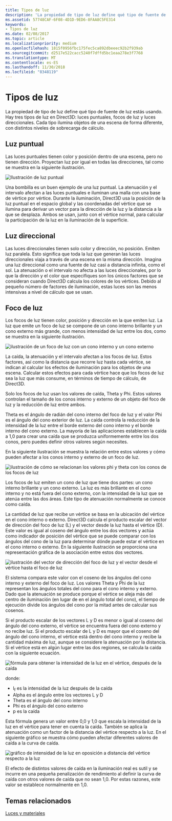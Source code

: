 ```yaml
---
title: Tipos de luz
description: 'La propiedad de tipo de luz define qué tipo de fuente de luz estás usando. Hay tres tipos de luz en Direct3D: luces puntuales, focos de luz y luces direccionales.'
ms.assetid: 57748CAF-6F08-4D1D-9ED6-8FAA8C5FE314
keywords:
- Tipos de luz
ms.date: 02/08/2017
ms.topic: article
ms.localizationpriority: medium
ms.openlocfilehash: 1815f0956fbc175fec5ca892dbeeec92b2f939ab
ms.sourcegitcommit: d2517e522cacc5240f7dffd5bc1eaa278e3f7768
ms.translationtype: MT
ms.contentlocale: es-ES
ms.lasthandoff: 11/30/2018
ms.locfileid: "8348119"
---
```

# <a name="light-types"></a>Tipos de luz


La propiedad de tipo de luz define qué tipo de fuente de luz estás usando. Hay tres tipos de luz en Direct3D: luces puntuales, focos de luz y luces direccionales. Cada tipo ilumina objetos de una escena de forma diferente, con distintos niveles de sobrecarga de cálculo.

## <a name="span-idpointlightspanspan-idpointlightspanspan-idpointlightspanpoint-light"></a><span id="Point_Light"></span><span id="point_light"></span><span id="POINT_LIGHT"></span>Luz puntual


Las luces puntuales tienen color y posición dentro de una escena, pero no tienen dirección. Proyectan luz por igual en todas las direcciones, tal como se muestra en la siguiente ilustración.

![Ilustración de luz puntual](images/ptlight.png)

Una bombilla es un buen ejemplo de una luz puntual. La atenuación y el intervalo afectan a las luces puntuales e iluminan una malla con una base de vértice por vértice. Durante la iluminación, Direct3D usa la posición de la luz puntual en el espacio global y las coordenadas del vértice que se ilumina para derivar un vector para la dirección de la luz y la distancia a la que se desplaza. Ambos se usan, junto con el vértice normal, para calcular la participación de la luz en la iluminación de la superficie.

## <a name="span-iddirectionallightspanspan-iddirectionallightspanspan-iddirectionallightspandirectional-light"></a><span id="Directional_Light"></span><span id="directional_light"></span><span id="DIRECTIONAL_LIGHT"></span>Luz direccional


Las luces direccionales tienen solo color y dirección, no posición. Emiten luz paralela. Esto significa que toda la luz que generan las luces direccionales viaja a través de una escena en la misma dirección. Imagina una luz direccional como una fuente de luz casi a distancia infinita, como el sol. La atenuación o el intervalo no afecta a las luces direccionales, por lo que la dirección y el color que especifiques son los únicos factores que se consideran cuando Direct3D calcula los colores de los vértices. Debido al pequeño número de factores de iluminación, estas luces son las menos intensivas a nivel de cálculo que se usan.

## <a name="span-idspotlightspanspan-idspotlightspanspan-idspotlightspanspotlight"></a><span id="SpotLight"></span><span id="spotlight"></span><span id="SPOTLIGHT"></span>Foco de luz


Los focos de luz tienen color, posición y dirección en la que emiten luz. La luz que emite un foco de luz se compone de un cono interno brillante y un cono externo más grande, con menos intensidad de luz entre los dos, como se muestra en la siguiente ilustración.

![ilustración de un foco de luz con un cono interno y un cono externo](images/spotlt.png)

La caída, la atenuación y el intervalo afectan a los focos de luz. Estos factores, así como la distancia que recorre luz hasta cada vértice, se indican al calcular los efectos de iluminación para los objetos de una escena. Calcular estos efectos para cada vértice hace que los focos de luz sea la luz que más consume, en términos de tiempo de cálculo, de Direct3D.

Solo los focos de luz usan los valores de caída, Theta y Phi. Estos valores controlan el tamaño de los conos interno y externo de un objeto del foco de luz y la reducción de luz entre ambos.

Theta es el ángulo de radián del cono interno del foco de luz y el valor Phi es el ángulo del cono exterior de luz. La caída controla la reducción de la intensidad de la luz entre el borde externo del cono interno y el borde interno del cono externo. La mayoría de las aplicaciones establecen la caída a 1,0 para crear una caída que se produzca uniformemente entre los dos conos, pero puedes definir otros valores según necesites.

En la siguiente ilustración se muestra la relación entre estos valores y cómo pueden afectar a los conos interno y externo de un foco de luz.

![ilustración de cómo se relacionan los valores phi y theta con los conos de los focos de luz](images/spotlt2.png)

Los focos de luz emiten un cono de luz que tiene dos partes: un cono interno brillante y un cono externo. La luz es más brillante en el cono interno y no está fuera del cono externo, con la intensidad de la luz que se atenúa entre las dos áreas. Este tipo de atenuación normalmente se conoce como caída.

La cantidad de luz que recibe un vértice se basa en la ubicación del vértice en el cono interno o externo. Direct3D calcula el producto escalar del vector de dirección del foco de luz (L) y el vector desde la luz hasta el vértice (D). Este valor es igual al coseno del ángulo entre los dos vectores y actúa como indicador de posición del vértice que se puede comparar con los ángulos del cono de la luz para determinar dónde puede estar el vértice en el cono interno o externo. En la siguiente ilustración se proporciona una representación gráfica de la asociación entre estos dos vectores.

![ilustración del vector de dirección del foco de luz y el vector desde el vértice hasta el foco de luz](images/spotalg1.png)

El sistema compara este valor con el coseno de los ángulos del cono interno y externo del foco de luz. Los valores Theta y Phi de la luz representan los ángulos totales del cono para el cono interno y externo. Dado que la atenuación se produce porque el vértice se aleja más del centro de iluminación (en lugar de en el ángulo total del cono), el tiempo de ejecución divide los ángulos del cono por la mitad antes de calcular sus cosenos.

Si el producto escalar de los vectores L y D es menor o igual al coseno del ángulo del cono externo, el vértice se encuentra fuera del cono externo y no recibe luz. Si el producto escalar de L y D es mayor que el coseno del ángulo del cono interno, el vértice está dentro del cono interno y recibe la cantidad máxima de luz, aunque se considere la atenuación por la distancia. Si el vértice está en algún lugar entre las dos regiones, se calcula la caída con la siguiente ecuación.

![fórmula para obtener la intensidad de la luz en el vértice, después de la caída](images/falloff.png)

donde:

-   I<sub>f</sub> es la intensidad de la luz después de la caída
-   Alpha es el ángulo entre los vectores L y D
-   Theta es el ángulo del cono interno
-   Phi es el ángulo del cono externo
-   p es la caída

Esta fórmula genera un valor entre 0,0 y 1,0 que escala la intensidad de la luz en el vértice para tener en cuenta la caída. También se aplica la atenuación como un factor de la distancia del vértice respecto a la luz. En el siguiente gráfico se muestra cómo pueden afectar diferentes valores de caída a la curva de caída.

![gráfico de intensidad de la luz en oposición a distancia del vértice respecto a la luz](images/fallgraf.png)

El efecto de distintos valores de caída en la iluminación real es sutil y se incurre en una pequeña penalización de rendimiento al definir la curva de caída con otros valores de caída que no sean 1,0. Por estas razones, este valor se establece normalmente en 1,0.

## <a name="span-idrelated-topicsspanrelated-topics"></a><span id="related-topics"></span>Temas relacionados


[Luces y materiales](lights-and-materials.md)

 

 




